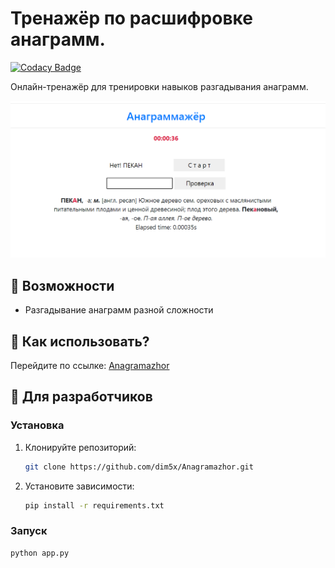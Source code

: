 # Тренажёр по расшифровке анаграмм.

[![Codacy Badge](https://app.codacy.com/project/badge/Grade/1f0d0c1707404fb38ca3afe40bbe13f6)](https://www.codacy.com/gh/dim5x/Anagramazhor/dashboard?utm_source=github.com&amp;utm_medium=referral&amp;utm_content=dim5x/Anagramazhor&amp;utm_campaign=Badge_Grade)

Онлайн-тренажёр для тренировки навыков разгадывания анаграмм.  

![Preview](https://github.com/dim5x/Anagramazhor/raw/master/image.png "Скриншот тренажёра")

## 🔹 Возможности

- Разгадывание анаграмм разной сложности

[//]: # (- Подсчёт статистики правильных ответов)

[//]: # (- Интерактивный интерфейс)

## 🔹 Как использовать?

Перейдите по ссылке: [Anagramazhor](http://dim5x.pythonanywhere.com/)

## 🔹 Для разработчиков

### Установка

1. Клонируйте репозиторий:

   ```bash
   git clone https://github.com/dim5x/Anagramazhor.git
   ```

2. Установите зависимости:

   ```bash
   pip install -r requirements.txt
   ```

### Запуск

   ```bash
  python app.py
   ```
